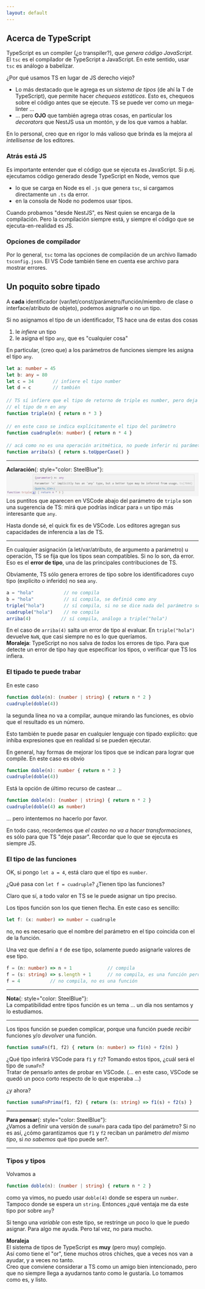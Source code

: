```yaml
---
layout: default
---
```


## Acerca de TypeScript
TypeScript es un compiler (¿o transpiler?), que _genera código JavaScript_.  
El `tsc` es el compilador de TypeScript a JavaScript. En este sentido, usar `tsc` es análogo a babelizar.

¿Por qué usamos TS en lugar de JS derecho viejo?  
- Lo más destacado que le agrega es un _sistema de tipos_ (de ahí la T de TypeScript), que permite hacer _chequeos estáticos_. Esto es, chequeos sobre el código antes que se ejecute. TS se puede ver como un mega-linter ...  
- ... pero **OJO** que también agrega otras cosas, en particular los _decorators_ que NestJS usa un montón, y de los que vamos a hablar.

En lo personal, creo que en rigor lo más valioso que brinda es la mejora al _intellisense_ de los editores.


### Atrás está JS
Es importante entender que el código que se ejecuta es JavaScript. Si p.ej. ejecutamos código generado desde TypeScript en Node, vemos que
- lo que se carga en Node es el `.js` que genera `tsc`, si cargamos directamente un `.ts` da error.
- en la consola de Node no podemos usar tipos.

Cuando probamos "desde NestJS", es Nest quien se encarga de la compilación. Pero la compilación siempre está, y siempre el código que se ejecuta-en-realidad es JS.

### Opciones de compilador
Por lo general, `tsc` toma las opciones de compilación de un archivo llamado `tsconfig.json`. El VS Code también tiene en cuenta ese archivo para mostrar errores.


## Un poquito sobre tipado
A **cada** identificador (var/let/const/parámetro/función/miembro de clase o interface/atributo de objeto), podemos asignarle o no un tipo. 

Si no asignamos el tipo de un identificador, TS hace una de estas dos cosas
1. le *infiere* un tipo
1. le asigna el tipo `any`, que es "cualquier cosa"

En particular, (creo que) a los parámetros de funciones siempre les asigna el tipo `any`. 


``` typescript
let a: number = 45
let b: any = 80
let c = 34       // infiere el tipo number
let d = c        // también

// TS sí infiere que el tipo de retorno de triple es number, pero deja
// el tipo de n en any
function triple(n) { return n * 3 }

// en este caso se indica explícitamente el tipo del parámetro
function cuadruple(n: number) { return n * 4 }

// acá como no es una operación aritmética, no puede inferir ni parámetro ni tipo de resultado
function arriba(s) { return s.toUpperCase() }
```

------
**Aclaración**{: style="color: SteelBlue"}:  
![Ejemplo de quick fix](./images/parameter-type-quick-fix.jpg)
Los puntitos que aparecen en VSCode abajo del parámetro de `triple` son una sugerencia de TS: mirá que podrías indicar para `n` un tipo más interesante que `any`.

Hasta donde sé, el quick fix es de VSCode. Los editores agregan sus capacidades de inferencia a las de TS.


------


En cualquier asignación (a let/var/atributo, de argumento a parámetro) u operación, TS se fija que los tipos sean compatibles. Si no lo son, da error.  
Eso es el **error de tipo**, una de las principales contribuciones de TS.

Obviamente, TS sólo genera errores de tipo sobre los identificadores cuyo tipo (explícito o inferido) no sea `any`.

``` typescript
a = "hola"           // no compila
b = "hola"           // sí compila, se definió como any
triple("hola")       // sí compila, si no se dice nada del parámetro se asume any
cuadruple("hola")    // no compila
arriba(4)           // sí compila, análogo a triple("hola")
```

En el caso de `arriba(4)` salta un error de tipo al evaluar. En `triple("hola")` devuelve `NaN`, que casi siempre no es lo que queríamos.  
**Moraleja**: TypeScript no nos salva de _todos_ los errores de tipo. Para que detecte un error de tipo hay que especificar los tipos, o verificar que TS los infiera.


### El tipado te puede trabar

En este caso
``` typescript
function doble(n): (number | string) { return n * 2 }
cuadruple(doble(4))
```
la segunda línea no va a compilar, aunque mirando las funciones, es obvio que el resultado es un número.

Esto también te puede pasar en cualquier lenguaje con tipado explícito: que inhiba expresiones que en realidad sí se pueden ejecutar.

En general, hay formas de mejorar los tipos que se indican para lograr que compile. En este caso es obvio
``` typescript
function doble(n): number { return n * 2 }
cuadruple(doble(4))
```

Está la opción de último recurso de castear ... 
``` typescript
function doble(n): (number | string) { return n * 2 }
cuadruple(doble(4) as number)
```
... pero intentemos no hacerlo por favor.

En todo caso, recordemos que _el casteo no va a hacer transformaciones_, es sólo para que TS "deje pasar". Recordar que lo que se ejecuta es siempre JS.


### El tipo de las funciones
OK, si pongo `let a = 4`, está claro que el tipo es `number`. 

¿Qué pasa con `let f = cuadruple`? ¿Tienen tipo las funciones?

Claro que sí, a todo valor en TS se le puede asignar un tipo preciso.

Los tipos función son los que tienen flecha. En este caso es sencillo:
``` typescript
let f: (x: number) => number = cuadruple
```
no, no es necesario que el nombre del parámetro en el tipo coincida con el de la función.

Una vez que definí a `f` de ese tipo, solamente puedo asignarle valores de ese tipo.
``` typescript
f = (n: number) => n + 1             // compila
f = (s: string) => s.length + 1      // no compila, es una función pero no es compatible con recibir un número
f = 4           // no compila, no es una función
```

------
**Nota**{: style="color: SteelBlue"}:  
La compatibilidad entre tipos función es un tema ... un día nos sentamos y lo estudiamos.

------

Los tipos función se pueden complicar, porque una función puede _recibir_ funciones y/o _devolver_ una función.

``` typescript
function sumaFn(f1, f2) { return (n: number) => f1(n) + f2(n) }
```

¿Qué tipo inferirá VSCode para `f1` y `f2`? 
Tomando estos tipos, ¿cuál será el tipo de `sumaFn`?  
Tratar de pensarlo antes de probar en VSCode.
(... en este caso, VSCode se quedó un poco corto respecto de lo que esperaba ...)

¿y ahora?
``` typescript
function sumaFnPrima(f1, f2) { return (s: string) => f1(s) + f2(s) }
```

------
**Para pensar**{: style="color: SteelBlue"}:  
¿Vamos a definir una versión de `sumaFn` para cada tipo del parámetro? Si no es así, ¿cómo garantizamos que `f1` y `f2` reciban un parámetro _del mismo tipo_, si _no sabemos_ qué tipo puede ser?.

------


### Tipos y tipos
Volvamos a 
``` typescript
function doble(n): (number | string) { return n * 2 }
```
como ya vimos, no puedo usar `doble(4)` donde se espera un `number`. Tampoco donde se espera un `string`. Entonces ¿qué ventaja me da este tipo por sobre `any`?

Si tengo una _variable_ con este tipo, se restringe un poco lo que le puedo asignar. Para algo me ayuda. Pero tal vez, no para mucho.

**Moraleja**  
El sistema de tipos de TypeScript es **muy** (pero muy) complejo.  
Así como tiene el "or", tiene muchos otros chiches, que a veces nos van a ayudar, y a veces no tanto.  
Creo que conviene considerar a TS como un amigo bien intencionado, pero que no siempre llega a ayudarnos tanto como le gustaría. Lo tomamos como es, y listo.
